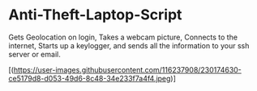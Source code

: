 # Anti-Theft-Laptop-Script
Gets Geolocation on login, Takes a webcam picture, Connects to the internet, Starts up a keylogger, and sends all the information to your ssh server or email.


[(https://user-images.githubusercontent.com/116237908/230174630-ce5179d8-d053-49d6-8c48-34e233f7a4f4.jpeg)]
